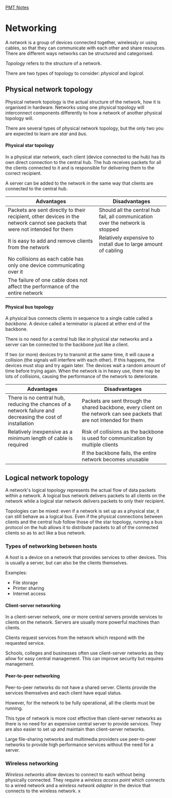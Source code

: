 [PMT Notes](https://www.physicsandmathstutor.com/pdf-pages/?pdf=https%3A%2F%2Fpmt.physicsandmathstutor.com%2Fdownload%2FComputer-Science%2FA-level%2FNotes%2FAQA%2F09-Fundamentals-of-Communication-and-Networking%2FAdvanced%2F9.2.%20Networking%20-%20Advanced.pdf)

# Networking

A *network* is a group of devices connected together, wirelessly or using cables, so that they can communicate with each other and share resources. There are different ways networks can be structured and categorised.

*Topology* refers to the structure of a network.

There are two types of topology to consider: *physical* and *logical*.

## Physical network topology

Physical network topology is the actual structure of the network, how it is organised in hardware. Networks using one physical topology will interconnect components differently to how a network of another physical topology will.

There are several types of physical network topology, but the only two you are expected to learn are *star* and *bus*.

#### Physical star topology

In a physical star network, each client (device connected to the hub) has its own direct connection to the central hub. The hub receives packets for all the clients connected to it and is responsible for delivering them to the correct recipient.

A server can be added to the network in the same way that clients are connected to the central hub.

| **Advantages**                                                                                                                | **Disadvantages**                                                              |
| ----------------------------------------------------------------------------------------------------------------------------- | ------------------------------------------------------------------------------ |
| Packets are sent directly to their recipient, other devices in the network cannot see packets that were not intended for them | Should all the central hub fail, all communication over the network is stopped |
| It is easy to add and remove clients from the network                                                                         | Relatively expensive to install due to large amount of cabling                 |
| No collisions as each cable has only one device communicating over it                                                         |                                                                                |
| The failure of one cable does not affect the performance of the entire network                                                |                                                                                |

#### Physical bus topology

A physical bus connects clients in sequence to a single cable called a *backbone*. A device called a terminator is placed at either end of the backbone.

There is no need for a central hub like in physical star networks and a server can be connected to the backbone just like a client.

If two (or more) devices try to transmit at the same time, it will cause a collision (the signals will interfere with each other). If this happens, the devices must stop and try again later. The devices wait a random amount of time before trying again. When the network is in heavy use, there may be lots of collisions, causing the performance of the network to deteriorate. 

| **Advantages**                                                                                             | **Disadvantages**                                                                                                        |
| ---------------------------------------------------------------------------------------------------------- | ------------------------------------------------------------------------------------------------------------------------ |
| There is no central hub, reducing the chances of a network failure and decreasing the cost of installation | Packets are sent through the shared backbone, every client on the network can see packets that are not intended for them |
| Relatively inexpensive as a minimum length of cable is required                                            | Risk of collisions as the backbone is used for communication by multiple clients                                         |
|                                                                                                            | If the backbone fails, the entire network becomes unusable                                                               |

## Logical network topology

A network's logical topology represents the actual flow of data packets within a network. A logical bus network delivers packets to all clients on the network while a logical star network delivers packets to only their recipient.

Topologies can be mixed: even if a network is set up as a physical star, it can still behave as a logical bus. Even if the physical connections between clients and the central hub follow those of the star topology, running a bus protocol on the hub allows it to distribute packets to all of the connected clients so as to act like a bus network.


### Types of networking between hosts

A *host* is a device on a network that provides services to other devices. This is usually a server, but can also be the clients themselves.

Examples:
- File storage
- Printer sharing
- Internet access

#### Client-server networking

In a client-server network, one or more central servers provide services to clients on the network. Servers are usually more powerful machines than clients.

Clients request services from the network which respond with the requested service. 

Schools, colleges and businesses often use client-server networks as they allow for easy central management. This can improve security but requires management.

#### Peer-to-peer networking

Peer-to-peer networks do not have a shared server. Clients provide the services themselves and each client have equal status.

However, for the network to be fully operational, all the clients must be running.

This type of network is more cost effective than client-server networks as there is no need for an expensive central server to provide services. They are also easier to set up and maintain than client-server networks.

Large file-sharing networks and multimedia providers use peer-to-peer networks to provide high performance services without the need for a server.

### Wireless networking

*Wireless networks* allow devices to connect to each without being physically connected. They require a *wireless access point* which connects to a wired network and a *wireless network adapter* in the device that connects to the wireless network.
x
